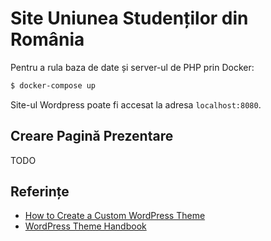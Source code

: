 # Site Uniunea Studenților din România

Pentru a rula baza de date și server-ul de PHP prin Docker:

```sh
$ docker-compose up
```

Site-ul Wordpress poate fi accesat la adresa `localhost:8080`.

## Creare Pagină Prezentare

TODO



## Referințe

- [How to Create a Custom WordPress Theme](https://www.youtube.com/watch?v=-h7gOJbIpmo)
- [WordPress Theme Handbook](https://developer.wordpress.org/themes/)
